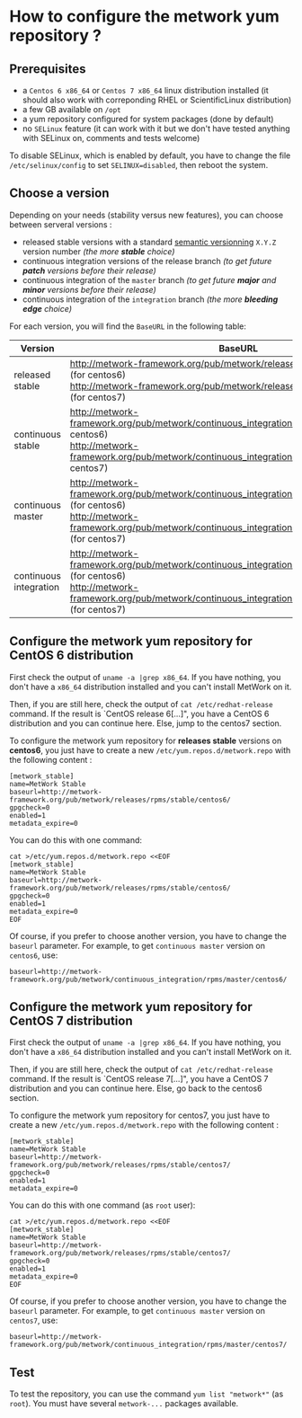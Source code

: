 # How to configure the metwork yum repository ?

## Prerequisites

- a `Centos 6 x86_64` or `Centos 7 x86_64` linux distribution installed (it should also work with correponding RHEL or ScientificLinux distribution)
- a few GB available on `/opt` 
- a yum repository configured for system packages (done by default)
- no `SELinux` feature (it can work with it but we don't have tested anything with SELinux on, comments and tests welcome)

To disable SELinux, which is enabled by default, you have to change the file `/etc/selinux/config` to set `SELINUX=disabled`, then
reboot the system.

## Choose a version

Depending on your needs (stability versus new features), you can choose between serveral versions :

- released stable versions with a standard [semantic versionning](https://semver.org/) `X.Y.Z` version number *(the more **stable** choice)*
- continuous integration versions of the release branch *(to get future **patch** versions before their release)*
- continuous integration of the `master` branch *(to get future **major** and **minor** versions before their release)*
- continuous integration of the `integration` branch *(the more **bleeding edge** choice)*

For each version, you will find the `BaseURL` in the following table:

Version | BaseURL
------- | -------
released stable | http://metwork-framework.org/pub/metwork/releases/rpms/stable/centos6/ (for centos6)<br/>http://metwork-framework.org/pub/metwork/releases/rpms/stable/centos7/ (for centos7)
continuous stable | http://metwork-framework.org/pub/metwork/continuous_integration/rpms/stable/centos6/ (for centos6)<br/>http://metwork-framework.org/pub/metwork/continuous_integration/rpms/stable/centos7/ (for centos7)
continuous master | http://metwork-framework.org/pub/metwork/continuous_integration/rpms/master/centos6/ (for centos6)<br/>http://metwork-framework.org/pub/metwork/continuous_integration/rpms/master/centos7/ (for centos7)
continuous integration | http://metwork-framework.org/pub/metwork/continuous_integration/rpms/integration/centos6/ (for centos6)<br/>http://metwork-framework.org/pub/metwork/continuous_integration/rpms/integration/centos7/ (for centos7)

## Configure the metwork yum repository for CentOS 6 distribution

First check the output of `uname -a |grep x86_64`. If you have nothing, you don't have a `x86_64` distribution installed and you can't 
install MetWork on it.

Then, if you are still here, check the output of `cat /etc/redhat-release` command. If the result is `CentOS release 6[...]", 
you have a CentOS 6 distribution and you can continue here. Else, jump to the centos7 section.

To configure the metwork yum repository for **releases stable** versions on **centos6**, you just have to create a new `/etc/yum.repos.d/metwork.repo` with the following 
content :

```
[metwork_stable]
name=MetWork Stable
baseurl=http://metwork-framework.org/pub/metwork/releases/rpms/stable/centos6/
gpgcheck=0
enabled=1
metadata_expire=0
```

You can do this with one command:

```
cat >/etc/yum.repos.d/metwork.repo <<EOF
[metwork_stable]
name=MetWork Stable
baseurl=http://metwork-framework.org/pub/metwork/releases/rpms/stable/centos6/
gpgcheck=0
enabled=1
metadata_expire=0
EOF
```

Of course, if you prefer to choose another version, you have to change the `baseurl` parameter. For example, to get `continuous master` version on `centos6`, use:

`baseurl=http://metwork-framework.org/pub/metwork/continuous_integration/rpms/master/centos6/`

## Configure the metwork yum repository for CentOS 7 distribution

First check the output of `uname -a |grep x86_64`. If you have nothing, you don't have a `x86_64` distribution installed and you can't 
install MetWork on it.

Then, if you are still here, check the output of `cat /etc/redhat-release` command. If the result is `CentOS release 7[...]", 
you have a CentOS 7 distribution and you can continue here. Else, go back to the centos6 section.

To configure the metwork yum repository for centos7, you just have to create a new `/etc/yum.repos.d/metwork.repo` with the following 
content :

```
[metwork_stable]
name=MetWork Stable
baseurl=http://metwork-framework.org/pub/metwork/releases/rpms/stable/centos7/
gpgcheck=0
enabled=1
metadata_expire=0
```

You can do this with one command (as `root` user):

```
cat >/etc/yum.repos.d/metwork.repo <<EOF
[metwork_stable]
name=MetWork Stable
baseurl=http://metwork-framework.org/pub/metwork/releases/rpms/stable/centos7/
gpgcheck=0
enabled=1
metadata_expire=0
EOF
```

Of course, if you prefer to choose another version, you have to change the `baseurl` parameter. For example, to get `continuous master` version on `centos7`, use:

`baseurl=http://metwork-framework.org/pub/metwork/continuous_integration/rpms/master/centos7/`

## Test

To test the repository, you can use the command `yum list "metwork*"` (as `root`). You must have several `metwork-...` packages available.

